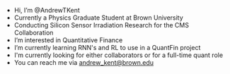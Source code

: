 - Hi, I’m @AndrewTKent
- Currently a Physics Graduate Student at Brown University 
- Conducting Silicon Sensor Irradiation Research for the CMS Collaboration 
- I’m interested in Quantitative Finance
- I’m currently learning RNN's and RL to use in a QuantFin project
- I'm currently looking for either collaborators or for a full-time quant role
- You can reach me via andrew_kent@brown.edu

<!---
AndrewTKent/AndrewTKent is a ✨ special ✨ repository because its `README.md` (this file) appears on your GitHub profile.
You can click the Preview link to take a look at your changes.
--->
